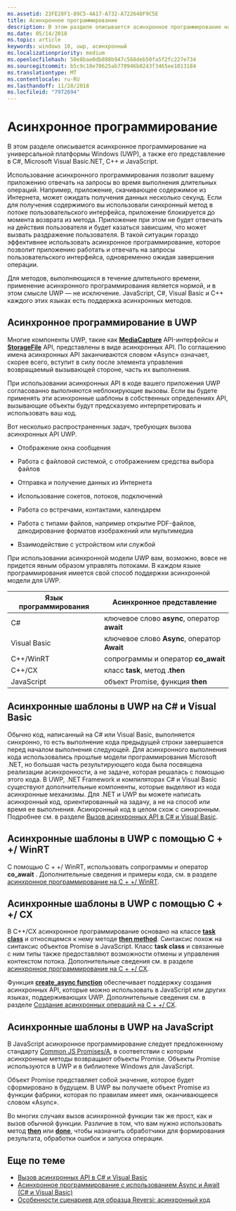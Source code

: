 ```yaml
---
ms.assetid: 23FE28F1-89C5-4A17-A732-A722648F9C5E
title: Асинхронное программирование
description: В этом разделе описывается асинхронное программирование на универсальной платформы Windows (UWP), а также его представление в C#, Microsoft Visual Basic.NET, C++ и JavaScript.
ms.date: 05/14/2018
ms.topic: article
keywords: windows 10, uwp, асинхронный
ms.localizationpriority: medium
ms.openlocfilehash: 50e8bae0db888b947c568deb50fa5f2fc227e734
ms.sourcegitcommit: b5c9c18e70625ab770946b8243f3465ee1013184
ms.translationtype: MT
ms.contentlocale: ru-RU
ms.lasthandoff: 11/28/2018
ms.locfileid: "7972694"
---
```

# <a name="asynchronous-programming"></a>Асинхронное программирование
В этом разделе описывается асинхронное программирование на универсальной платформы Windows (UWP), а также его представление в C#, Microsoft Visual Basic.NET, C++ и JavaScript.

Использование асинхронного программирования позволит вашему приложению отвечать на запросы во время выполнения длительных операций. Например, приложение, скачивающее содержимое из Интернета, может ожидать получения данных несколько секунд. Если для получения содержимого вы использовали синхронный метод в потоке пользовательского интерфейса, приложение блокируется до момента возврата из метода. Приложение при этом не будет отвечать на действия пользователя и будет казаться зависшим, что может вызвать раздражение пользователя. В такой ситуации гораздо эффективнее использовать асинхронное программирование, которое позволит приложению работать и отвечать на запросы пользовательского интерфейса, одновременно ожидая завершения операции.

Для методов, выполняющихся в течение длительного времени, применение асинхронного программирования является нормой, и в этом смысле UWP — не исключение. JavaScript, C#, Visual Basic и C++ каждого этих языках есть поддержка асинхронных методов.

## <a name="asynchronous-programming-in-the-uwp"></a>Асинхронное программирование в UWP
Многие компоненты UWP, такие как [**MediaCapture**](https://msdn.microsoft.com/library/windows/apps/BR241124) API-интерфейсы и [**StorageFile**](https://msdn.microsoft.com/library/windows/apps/BR227171) API, представлены в виде асинхронных API. По соглашению имена асинхронных API заканчиваются словом «Async» означает, скорее всего, вступит в силу после элемента управления возвращаемый вызывающей стороне, часть их выполнения.

При использовании асинхронных API в коде вашего приложения UWP согласованно выполняются неблокирующие вызовы. Если вы будете применять эти асинхронные шаблоны в собственных определениях API, вызывающие объекты будут предсказуемо интерпретировать и использовать ваш код.

Вот несколько распространенных задач, требующих вызова асинхронных API UWP.

-   Отображение окна сообщения

-   Работа с файловой системой, с отображением средства выбора файлов

-   Отправка и получение данных из Интернета

-   Использование сокетов, потоков, подключений

-   Работа со встречами, контактами, календарем

-   Работа с типами файлов, например открытие PDF-файлов, декодирование форматов изображений или мультимедиа

-   Взаимодействие с устройством или службой

При использовании асинхронной модели UWP вам, возможно, вовсе не придется явным образом управлять потоками. В каждом языке программирования имеется свой способ поддержки асинхронной модели для UWP.

| Язык программирования | Асинхронное представление           |
|----------------------|---------------------------------------|
| C#                   | ключевое слово **async**, оператор **await** |
| Visual Basic         | ключевое слово **Async**, оператор **Await** |
| C++/WinRT            | сопрограммы и оператор **co_await**  |
| C++/CX               | класс **task**, метод **.then**      |
| JavaScript           | объект Promise, функция **then**     |

## <a name="asynchronous-patterns-in-uwp-using-c-and-visual-basic"></a>Асинхронные шаблоны в UWP на C# и Visual Basic
Обычно код, написанный на C# или Visual Basic, выполняется синхронно, то есть выполнение кода предыдущей строки завершается перед началом выполнения следующей. Для асинхронного выполнения кода использовались прошлые модели программирования Microsoft .NET, но большая часть результирующего кода была посвящена реализации асинхронности, а не задаче, которая решалась с помощью этого кода. В UWP, .NET Framework и компиляторах C# и Visual Basic существуют дополнительные компоненты, которые выделяют из кода асинхронные механизмы. Для .NET и UWP вы можете написать асинхронный код, ориентированный на задачу, а не на способ или время ее выполнения. Асинхронный код в целом схож с синхронным. Подробнее см. в разделе [Вызов асинхронных API в C# и Visual Basic](call-asynchronous-apis-in-csharp-or-visual-basic.md).

## <a name="asynchronous-patterns-in-uwp-with-cwinrt"></a>Асинхронные шаблоны в UWP с помощью C + +/ WinRT
С помощью C + +/ WinRT, использовать сопрограммы и оператор **co_await** . Дополнительные сведения и примеры кода, см. в разделе [асинхронное программирование на C + +/ WinRT](../cpp-and-winrt-apis/concurrency.md).

## <a name="asynchronous-patterns-in-uwp-with-ccx"></a>Асинхронные шаблоны в UWP с помощью C + +/ CX
В C++/CX асинхронное программирование основано на классе [**task class**](https://msdn.microsoft.com/library/windows/apps/xaml/hh750113.aspx) и относящемся к нему методе [**then method**](https://msdn.microsoft.com/library/windows/apps/xaml/hh750044.aspx). Синтаксис похож на синтаксис объектов Promise в JavaScript. Класс **task class** и связанные с ним типы также предоставляют возможности отмены и управления контекстом потока. Дополнительные сведения см. в разделе [асинхронное программирование на C + +/ CX](asynchronous-programming-in-cpp-universal-windows-platform-apps.md).

Функция [**create\_async function**](https://msdn.microsoft.com/library/windows/apps/xaml/hh750102.aspx) обеспечивает поддержку создания асинхронных API, которые можно использовать в JavaScript или других языках, поддерживающих UWP. Дополнительные сведения см. в разделе [Создание асинхронных операций на C + +/ CX](https://msdn.microsoft.com/library/windows/apps/xaml/hh750082.aspx).

## <a name="asynchronous-patterns-in-uwp-using-javascript"></a>Асинхронные шаблоны в UWP на JavaScript
В JavaScript асинхронное программирование следует предложенному стандарту [Common JS Promises/A](http://wiki.commonjs.org/wiki/Promises/A), в соответствии с которым асинхронные методы возвращают объекты Promise. Объекты Promise используются в UWP и в библиотеке Windows для JavaScript.

Объект Promise представляет собой значение, которое будет сформировано в будущем. В UWP вы получаете объект Promise из функции фабрики, которая по правилам имеет имя, оканчивающееся словом «Async».

Во многих случаях вызов асинхронной функции так же прост, как и вызов обычной функции. Различие в том, что вам нужно использовать метод [**then**](https://msdn.microsoft.com/library/windows/apps/BR229728) или [**done**](https://msdn.microsoft.com/library/windows/apps/Hh701079), чтобы назначить обработчики для формирования результата, обработки ошибок и запуска операции.

## <a name="related-topics"></a>Еще по теме
* [Вызов асинхронных API в C# и Visual Basic](call-asynchronous-apis-in-csharp-or-visual-basic.md)
* [Асинхронное программирование с использованием Async и Await (C# и Visual Basic)](http://msdn.microsoft.com/library/hh191443(vs.110).aspx)
* [Особенности сценариев для образца Reversi: асинхронный код](https://msdn.microsoft.com/library/windows/apps/xaml/jj712233.aspx#async)
